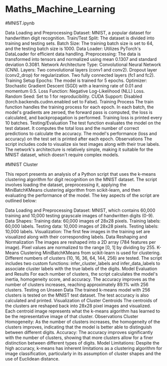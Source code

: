 # Maths_Machine_Learning
#MNIST.ipynb

Data Loading and Preprocessing
Dataset: MNIST, a popular dataset for handwritten digit recognition.
Train/Test Split: The dataset is divided into training and testing sets.
Batch Size: The training batch size is set to 64, and the testing batch size is 1000.
Data Loader: Utilizes PyTorch's DataLoader for efficient data handling.
Preprocessing: The data is transformed into tensors and normalized using mean 0.1307 and standard deviation 0.3081.
Network Architecture
Type: Convolutional Neural Network (CNN).
Layers:
Two convolutional layers (conv1 and conv2).
Dropout layer (conv2_drop) for regularization.
Two fully connected layers (fc1 and fc2).
Training Setup
Epochs: The model is trained for 5 epochs.
Optimizer: Stochastic Gradient Descent (SGD) with a learning rate of 0.01 and momentum 0.5.
Loss Function: Negative Log-Likelihood (NLL) Loss.
Random Seed: Set to 1 for reproducibility.
CUDA Support: Disabled (torch.backends.cudnn.enabled set to False).
Training Process
The train function handles the training process for each epoch.
In each batch, the model's gradients are zeroed, the forward pass is computed, the loss is calculated, and backpropagation is performed.
Training loss is printed every 10 batches.
Testing/Evaluation
The test function evaluates the model on the test dataset.
It computes the total loss and the number of correct predictions to calculate the accuracy.
The model's performance (loss and accuracy) on the test set is printed after each epoch.
Observations
The script includes code to visualize six test images along with their true labels.
The network's architecture is relatively simple, making it suitable for the MNIST dataset, which doesn't require complex models.

#MNIST Cluster

This report presents an analysis of a Python script that uses the k-means clustering algorithm for digit recognition on the MNIST dataset. The script involves loading the dataset, preprocessing it, applying the MiniBatchKMeans clustering algorithm from scikit-learn, and then evaluating the performance of the model. The key aspects of the script are outlined below:

Data Loading and Preprocessing
Dataset: MNIST, which contains 60,000 training and 10,000 testing grayscale images of handwritten digits (0-9).
Data Shapes:
Training data: 60,000 images of 28x28 pixels.
Training labels: 60,000 labels.
Testing data: 10,000 images of 28x28 pixels.
Testing labels: 10,000 labels.
Visualization: The first few images in the training set are visualized along with their corresponding labels.
Data Reshaping and Normalization
The images are reshaped into a 2D array (784 features per image).
Pixel values are normalized to the range [0, 1] by dividing by 255.
K-Means Clustering
MiniBatchKMeans from scikit-learn is used for clustering. Different numbers of clusters (10, 16, 36, 64, 144, 256) are tested.
The script includes two custom functions: infer_cluster_labels and infer_data_labels to associate cluster labels with the true labels of the digits.
Model Evaluation and Results
For each number of clusters, the script calculates the model's inertia, homogeneity score, and accuracy.
The accuracy improves as the number of clusters increases, reaching approximately 89.1% with 256 clusters.
Testing on Unseen Data
The trained k-means model with 256 clusters is tested on the MNIST test dataset.
The test accuracy is also calculated and printed.
Visualization of Cluster Centroids
The centroids of the clusters are reshaped back into 28x28 pixel images and visualized.
Each centroid image represents what the k-means algorithm has learned to be the representative image of that cluster.
Observations
Cluster Homogeneity: As the number of clusters increases, the homogeneity of the clusters improves, indicating that the model is better able to distinguish between different digits.
Accuracy: The accuracy improves significantly with the number of clusters, showing that more clusters allow for a finer distinction between different types of digits.
Model Limitations: Despite the high accuracy, k-means has inherent limitations as a clustering algorithm for image classification, particularly in its assumption of cluster shapes and the use of Euclidean distance.
